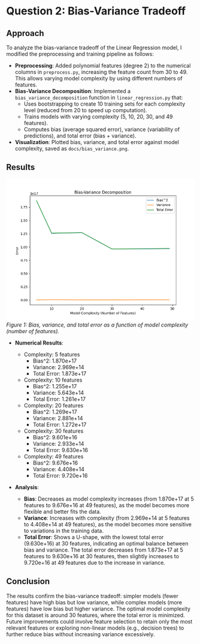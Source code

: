 # Question 2: Bias-Variance Tradeoff

## Approach
To analyze the bias-variance tradeoff of the Linear Regression model, I modified the preprocessing and training pipeline as follows:
- **Preprocessing**: Added polynomial features (degree 2) to the numerical columns in `preprocess.py`, increasing the feature count from 30 to 49. This allows varying model complexity by using different numbers of features.
- **Bias-Variance Decomposition**: Implemented a `bias_variance_decomposition` function in `linear_regression.py` that:
  - Uses bootstrapping to create 10 training sets for each complexity level (reduced from 20 to speed up computation).
  - Trains models with varying complexity (5, 10, 20, 30, and 49 features).
  - Computes bias (average squared error), variance (variability of predictions), and total error (bias + variance).
- **Visualization**: Plotted bias, variance, and total error against model complexity, saved as `docs/bias_variance.png`.

## Results
![Bias-Variance Decomposition](bias_variance.png)  
*Figure 1: Bias, variance, and total error as a function of model complexity (number of features).*

- **Numerical Results**:
  - Complexity: 5 features
    - Bias^2: 1.870e+17
    - Variance: 2.969e+14
    - Total Error: 1.873e+17
  - Complexity: 10 features
    - Bias^2: 1.255e+17
    - Variance: 5.643e+14
    - Total Error: 1.261e+17
  - Complexity: 20 features
    - Bias^2: 1.269e+17
    - Variance: 2.881e+14
    - Total Error: 1.272e+17
  - Complexity: 30 features
    - Bias^2: 9.601e+16
    - Variance: 2.933e+14
    - Total Error: 9.630e+16
  - Complexity: 49 features
    - Bias^2: 9.676e+16
    - Variance: 4.408e+14
    - Total Error: 9.720e+16

- **Analysis**:
  - **Bias**: Decreases as model complexity increases (from 1.870e+17 at 5 features to 9.676e+16 at 49 features), as the model becomes more flexible and better fits the data.
  - **Variance**: Increases with complexity (from 2.969e+14 at 5 features to 4.408e+14 at 49 features), as the model becomes more sensitive to variations in the training data.
  - **Total Error**: Shows a U-shape, with the lowest total error (9.630e+16) at 30 features, indicating an optimal balance between bias and variance. The total error decreases from 1.873e+17 at 5 features to 9.630e+16 at 30 features, then slightly increases to 9.720e+16 at 49 features due to the increase in variance.

## Conclusion
The results confirm the bias-variance tradeoff: simpler models (fewer features) have high bias but low variance, while complex models (more features) have low bias but higher variance. The optimal model complexity for this dataset is around 30 features, where the total error is minimized. Future improvements could involve feature selection to retain only the most relevant features or exploring non-linear models (e.g., decision trees) to further reduce bias without increasing variance excessively.